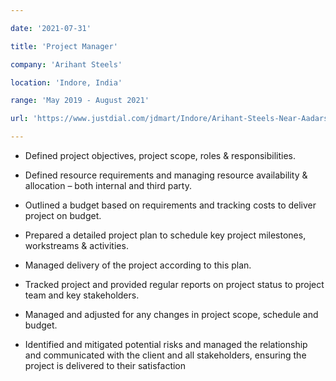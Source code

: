 ```yaml
---

date: '2021-07-31'

title: 'Project Manager'

company: 'Arihant Steels'

location: 'Indore, India'

range: 'May 2019 - August 2021'

url: 'https://www.justdial.com/jdmart/Indore/Arihant-Steels-Near-Aadarsh-Shishuvihar-School-Bicholi-Hapsi-Road-Bhicholi-Mardana/0731P731STDG000558_BZDET/catalogue'

---
```


 

- Defined project objectives, project scope, roles & responsibilities.

- Defined resource requirements and managing resource availability & allocation – both internal and third    party.

- Outlined a budget based on requirements and tracking costs to deliver project on budget.

- Prepared a detailed project plan to schedule key project milestones, workstreams & activities.

- Managed delivery of the project according to this plan.

- Tracked project and provided regular reports on project status to project team and key stakeholders.

- Managed and adjusted for any changes in project scope, schedule and budget.

- Identified and mitigated potential risks and managed the relationship and communicated with the client and   all stakeholders, ensuring the project is delivered to their satisfaction
